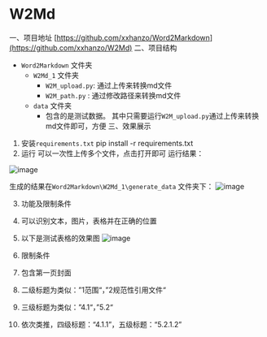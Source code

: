 # W2Md
一、项目地址
[https://github.com/xxhanzo/Word2Markdown](https://github.com/xxhanzo/W2Md)
二、项目结构
- `Word2Markdown` 文件夹
  - `W2Md_1` 文件夹
    - `W2M_upload.py`: 通过上传来转换md文件
    - `W2M_path.py` : 通过修改路径来转换md文件
  - `data` 文件夹
    - 包含的是测试数据。
其中只需要运行`W2M_upload.py`通过上传来转换md文件即可，方便
三、效果展示
1. 安装`requirements.txt`
pip install -r requirements.txt
2. 运行
可以一次性上传多个文件，点击打开即可
运行结果：

![image](https://github.com/user-attachments/assets/ac47aceb-a958-4ba1-9a2f-ac3b1237ac77)

生成的结果在`Word2Markdown\W2Md_1\generate_data` 文件夹下：
![image](https://github.com/user-attachments/assets/d4500e2b-3776-4150-aa5c-27d652d8aeef)

3. 功能及限制条件
1. 可以识别文本，图片，表格并在正确的位置
  1. 以下是测试表格的效果图
![image](https://github.com/user-attachments/assets/799ac0ab-1213-4e3e-b27d-d764c32085cb)

2. 限制条件
  1. 包含第一页封面
  2. 二级标题为类似：”1范围“，”2规范性引用文件“
  3. 三级标题为类似：”4.1“，”5.2“
  4. 依次类推，四级标题：“4.1.1”，五级标题：“5.2.1.2”
